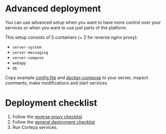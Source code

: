 # Advanced deployment

You can use advanced setup when you want to have more control over your services or when you want to use just parts of the platform.

This setup consists of 5 containers (+ 2 for reverse nginx proxy):
 - `server-system`
 - `server-messaging`
 - `server-compose`
 - `webapp`
 - `db`

Copy example [config file](advanced/.env) and [docker-compose](advanced/docker-compose.yml) to your server,
inspect comments, make modifications and start services.

# Deployment checklist
 1. Follow the [reverse proxy checklist](nginx-proxy.md)
 1. Follow the [general deployment checklist](checklist.md)
 1. Run Corteza services.
